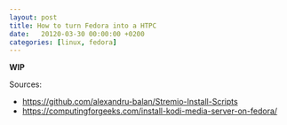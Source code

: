 ```yaml
---
layout: post
title: How to turn Fedora into a HTPC
date:   20120-03-30 00:00:00 +0200
categories: [linux, fedora]
---
```


**WIP**

Sources:
* https://github.com/alexandru-balan/Stremio-Install-Scripts
* https://computingforgeeks.com/install-kodi-media-server-on-fedora/
